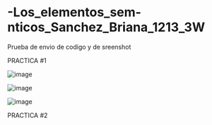 # -Los_elementos_sem-nticos_Sanchez_Briana_1213_3W
Prueba de envio de codigo y de sreenshot

PRACTICA #1

![image](https://github.com/user-attachments/assets/18a20c06-d802-4770-b9d9-d0021da99245)

![image](https://github.com/user-attachments/assets/108f9d38-ec8f-4a6e-9cce-fbdf440203bf)

![image](https://github.com/user-attachments/assets/3ddcbb46-eeec-4dc5-8e4c-019710a34144)

PRACTICA #2



